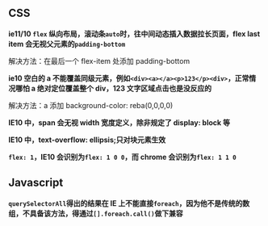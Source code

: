 ## CSS

**ie11/10 `flex` 纵向布局，滚动条`auto`时，往中间动态插入数据拉长页面，flex last item 会无视父元素的`padding-bottom`**

解决方法：在最后一个 flex-item 处添加 padding-bottom

**ie10 空白的 a 不能覆盖同级元素，例如`<div><a></a><p>123</p><div>`，正常情况哪怕 a 绝对定位覆盖整个 div，123 文字区域点击也是没反应的**

解决方法：a 添加 background-color: reba(0,0,0,0)

**IE10 中，span 会无视 width 宽度定义，除非规定了 display: block 等**

**IE10 中，text-overflow: ellipsis;只对块元素生效**

**`flex: 1`，IE10 会识别为`flex: 1 0 0`，而 chrome 会识别为`flex: 1 1 0`**

## Javascript

**`querySelectorAll`得出的结果在 IE 上不能直接`foreach`，因为他不是传统的数组，不具备该方法，得通过`[].foreach.call()`做下兼容**
